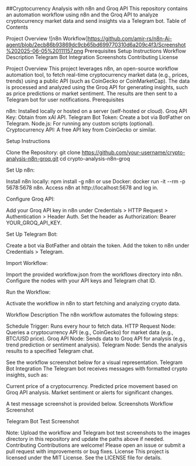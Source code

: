 ##Cryptocurrency Analysis with n8n and Groq API
This repository contains an automation workflow using n8n and the Groq API to analyze cryptocurrency market data and send insights via a Telegram bot.
Table of Contents

Project Overview ![n8n Workflow]https://github.com/amir-rs/n8n-Ai-agent/blob/2ecb86b93869dc9cb65bd699770310d6a209c4f3/Screenshot%202025-06-05%20111157.png
Prerequisites
Setup Instructions
Workflow Description
Telegram Bot Integration
Screenshots
Contributing
License

Project Overview
This project leverages n8n, an open-source workflow automation tool, to fetch real-time cryptocurrency market data (e.g., prices, trends) using a public API (such as CoinGecko or CoinMarketCap). The data is processed and analyzed using the Groq API for generating insights, such as price predictions or market sentiment. The results are then sent to a Telegram bot for user notifications.
Prerequisites

n8n: Installed locally or hosted on a server (self-hosted or cloud).
Groq API Key: Obtain from xAI API.
Telegram Bot Token: Create a bot via BotFather on Telegram.
Node.js: For running any custom scripts (optional).
Cryptocurrency API: A free API key from CoinGecko or similar.

Setup Instructions

Clone the Repository:
git clone https://github.com/your-username/crypto-analysis-n8n-groq.git
cd crypto-analysis-n8n-groq


Set Up n8n:

Install n8n locally: npm install -g n8n or use Docker: docker run -it --rm -p 5678:5678 n8n.
Access n8n at http://localhost:5678 and log in.


Configure Groq API:

Add your Groq API key in n8n under Credentials > HTTP Request > Authentication > Header Auth.
Set the header as Authorization: Bearer YOUR_GROQ_API_KEY.


Set Up Telegram Bot:

Create a bot via BotFather and obtain the token.
Add the token to n8n under Credentials > Telegram.


Import Workflow:

Import the provided workflow.json from the workflows directory into n8n.
Configure the nodes with your API keys and Telegram chat ID.


Run the Workflow:

Activate the workflow in n8n to start fetching and analyzing crypto data.



Workflow Description
The n8n workflow automates the following steps:

Schedule Trigger: Runs every hour to fetch data.
HTTP Request Node: Queries a cryptocurrency API (e.g., CoinGecko) for market data (e.g., BTC/USD price).
Groq API Node: Sends data to Groq API for analysis (e.g., trend prediction or sentiment analysis).
Telegram Node: Sends the analysis results to a specified Telegram chat.

See the workflow screenshot below for a visual representation.
Telegram Bot Integration
The Telegram bot receives messages with formatted crypto insights, such as:

Current price of a cryptocurrency.
Predicted price movement based on Groq API analysis.
Market sentiment or alerts for significant changes.

A test message screenshot is provided below.
Screenshots
Workflow Screenshot

Telegram Bot Test Screenshot

Note: Upload the workflow and Telegram bot test screenshots to the images directory in this repository and update the paths above if needed.
Contributing
Contributions are welcome! Please open an issue or submit a pull request with improvements or bug fixes.
License
This project is licensed under the MIT License. See the LICENSE file for details.
